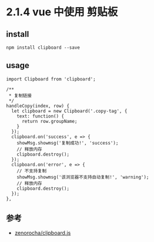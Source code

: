 # 2.1.4 vue 中使用 剪贴板

## install

```
npm install clipboard --save
```

## usage

```
import Clipboard from 'clipboard';

/**
 * 复制链接
 */
handleCopy(index, row) {
  let clipboard = new Clipboard('.copy-tag', {
    text: function() {
      return row.groupName;
    }
  });
  clipboard.on('success', e => {
    showMsg.showmsg('复制成功!', 'success');
    // 释放内存
    clipboard.destroy();
  });
  clipboard.on('error', e => {
    // 不支持复制
    showMsg.showmsg('该浏览器不支持自动复制!', 'warning');
    // 释放内存
    clipboard.destroy();
  });
},
```

## 参考
- [zenorocha/clipboard.js](https://github.com/zenorocha/clipboard.js)
